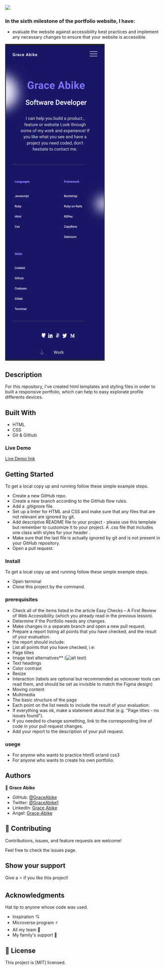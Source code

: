 ![](https://img.shields.io/badge/Microverse-blueviolet)


### In the sixth milestone of the portfolio website, I have:
- evaluate the website against accessibility best practices and implement any necessary changes to ensure that your website is accessible.

![Photo_image](Portfolio.png)

## Description
For this repository, I've created html templates and styling files in order to built a responsive portfolio,  which can help to easy explorate  profile differents devices.

## Built With
- HTML
- CSS
- Git & Github

### Live Demo

[Live Demo link]( https://graceabike.github.io/Portfolio/)
## Getting Started
To get a local copy up and running follow these simple example steps.
- Create a new GitHub repo.
- Create a new branch according to the GitHub flow rules.
- Add a .gitignore file.
- Set up a linter for HTML and CSS and make sure that any files that are not relevant are ignored by git.
- Add descriptive README file to your project - please use this template but remember to customize it to your project.
A .css file that includes one class with styles for your header .
- Make sure that the last file is actually ignored by git and is not present in your GitHub repository.
- Open a pull request.


### Install
To get a local copy up and running follow these simple example steps.
- Open terminal
- Clone this project by the command.

### prerequisites
- Check all of the items listed in the article Easy Checks – A First Review of Web Accessibility (which you already read in the previous lesson).
- Determine if the Portfolio needs any changes.
- Make changes in a separate branch and open a new pull request.
- Prepare a report listing all points that you have checked, and the result of your evaluation.
- the report should include:
- List all points that you have checked, i.e:
- Page titles
- Image text alternatives** (<img alt="alt text">)
- Text headings
- Color contrast
- Resize
- Interaction (labels are optional but recommended as voiceover tools can read them, and should be set as invisible to match the Figma design)
- Moving content
- Multimedia
- The basic structure of the page
- Each point on the list needs to include the result of your evaluation:
- If everything was ok, make a statement about that (e.g. "Page titles - no issues found").
- If you needed to change something, link to the corresponding line of code in your pull request changes.
- Add your report to the description of your pull request.
### usege
- For anyone who wants to practice html5 or/and css3
- For anyone who wants to create his own portfolio.
## Authors

👤 **Grace Abike**

- GitHub: [@GraceAbike](https://github.com/GraceAbike)
- Twitter: [@GraceAbike1](https://twitter.com/GraceAbike1)
- LinkedIn: [Grace Abike](https://www.linkedin.com/in/grace-abike-02770522a/)
- Angel: [Grace-Abike](https://angel.co/u/grace-abike)
## 🤝 Contributing

Contributions, issues, and feature requests are welcome!

Feel free to check the issues page.

## Show your support

Give a ⭐️ if you like this project!

## Acknowledgments

Hat tip to anyone whose code was used.
- Inspiration 💘
- Microverse program ⚡
- All my team 🏹
- My family's support 🙌
## 📝 License

This project is [MIT] licensed.
